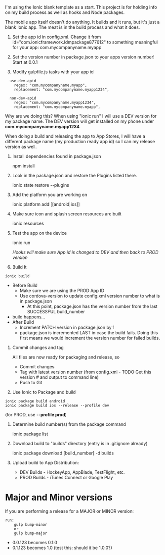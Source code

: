 
I'm using the Ionic blank template as a start. This project is for holding info on my build process as well as hooks and Node packages.

The mobile app itself doesn't do anything. It builds and it runs, but it's just a blank Ionic app. The meat is in the build process and what it does.



1. Set the app id in config.xml. Change it from id="com.ionicframework.ldmpackage877612"
    to something meaningful for your app: com.mycompanyname.myapp

1. Set the version number in package.json to your apps version number! Start at 0.0.1

1. Modify gulpfile.js tasks with your app id
```
  use-dev-apid
    regex: "com.mycompanyname.myapp",
    replacement: "com.mycompanyname.myapp1234",

  non-dev-apid
    regex: "com.mycompanyname.myapp1234",
    replacement: "com.mycompanyname.myapp",
```
  Why are we doing this?
  When using "ionic run" I will use a DEV version for my package name. The DEV version will get installed on my phone under **com.mycompanyname.myapp1234**

  When doing a build and releasing the app to App Stores, I will have a different package name (my production ready app id) so I can my release version as well.

1. Install dependencies found in package.json

    npm install   

1. Look in the package.json and restore the Plugins  listed there.

    ionic state restore --plugins  

1. Add the platform you are working on

    ionic platform add [[android|ios]]

1. Make sure icon and splash screen resources are built

    ionic resources  

1. Test the app on the device

    ionic run   

   *Hooks will make sure App id is changed to DEV and then back to PROD version*

1. Build It
```
ionic build
```
  * Before Build
    * Make sure we are using the PROD App ID
    * Use cordova-version to update config.xml version number to what is in package.json
      * At this point, package.json has the version number from the last SUCCESSFUL build_number
  * build happens...
  * After Build
    * Increment PATCH version in package.json by 1
    * package.json is incremented LAST in case the build fails. Doing this first means we would increment the version number for failed builds.

1. Commit changes and tag

    All files are now ready for packaging and release, so
    * Commit changes
    * Tag with latest version number (from config.xml - TODO Get this version # and output to command line)
    * Push to Git

1. Use Ionic to Package and build
```
ionic package build android
ionic package build ios --release --profile dev
```
  (for PROD, use **--profile prod**)

1. Determine build number(s) from the package command

    ionic package list

1. Download build to "builds" directory (entry is in .gitignore already)

    ionic package download [build_number] -d builds

1. Upload build to App Distribution:
   * DEV Builds - HockeyApp, AppBlade, TestFlight, etc.
   * PROD Builds - iTunes Connect or Google Play        




# Major and Minor versions
If you are performing a release for a MAJOR or MINOR version:

    run:
        gulp bump-minor
        or
        gulp bump-major

* 0.0.123 becomes 0.1.0
* 0.1.123 becomes 1.0 (test this: should it be 1.0.0?)
